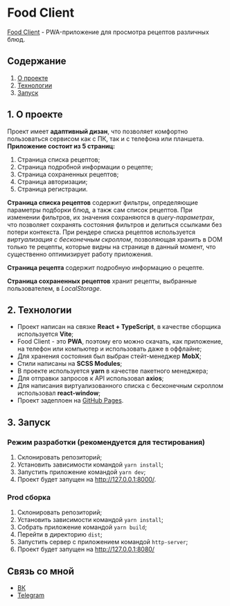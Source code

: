 # Food Client

[Food Client](https://driveronlips.github.io/kts-gastronaut/) - PWA-приложение для просмотра рецептов различных блюд.

## Содержание

1. [О проекте](#part_1)
2. [Технологии](#part_2)
3. [Запуск](#part_3)

## 1. О проекте <a name="part_1"></a>

Проект имеет **адаптивный дизан**, что позволяет комфортно пользоваться сервисом как с ПК, так и с телефона или планшета. **Приложение состоит из 5 страниц:**

1. Страница списка рецептов;
2. Страница подробной информации о рецепте;
3. Страница сохраненных рецептов;
4. Страница авторизации;
5. Страница регистрации.

**Страница списка рецептов** содержит фильтры, определяющие параметры подборки блюд, а такж сам список рецептов. При изменении фильтров, их значения сохраняются в _query-параметрах_, что позволяет сохранять состояния фильтров и делиться ссылками без потери контекста. При рендере списка рецептов используется _виртуализация с бесконечным скроллом_, позволяющая хранить в DOM только те рецепты, которые видны на странице в данный момент, что существенно оптимизирует работу приложения.

**Страница рецепта** содержит подробную информацию о рецепте.

**Страница сохраненных рецептов** хранит рецепты, выбранные пользователем, в _LocalStorage_.

## 2. Технологии <a name="part_2"></a>

- Проект написан на связке **React + TypeScript**, в качестве сборщика используется **Vite**;
- Food Client - это **PWA**, поэтому его можно скачать, как приложение, на телефон или компьютер и использовать даже в оффлайне;
- Для хранения состояния был выбран стейт-менеджер **MobX**;
- Стили написаны на **SCSS Modules**;
- В проекте используется **yarn** в качестве пакетного менеджера;
- Для отправки запросов к API использовал **axios**;
- Для написания виртуализованного списка с бесконечным скроллом использовал **react-window**;
- Проект задеплоен на [GitHub Pages](https://driveronlips.github.io/kts-gastronaut/).

## 3. Запуск <a name="part_3"></a>

### Режим разработки (рекомендуется для тестирования)

1. Склонировать репозиторий;
2. Установить зависимости командой `yarn install`;
3. Запустить приложение командой `yarn dev`;
4. Проект будет запущен на http://127.0.0.1:8000/.

### Prod сборка

1. Склонировать репозиторий;
2. Установить зависимости командой `yarn install`;
3. Собрать приложение командой `yarn build`;
4. Перейти в директорию `dist`;
5. Запустить сервер с приложением командой `http-server`;
6. Проект будет запущен на http://127.0.0.1:8080/

## Связь со мной

- [ВК](https://vk.com/driveronlips)
- [Telegram](https://t.me/driver_on_lips)
